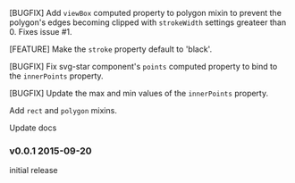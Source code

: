 
[BUGFIX] Add `viewBox` computed property to polygon mixin to prevent the polygon's edges becoming clipped with `strokeWidth` settings greateer than 0. Fixes issue #1.

[FEATURE] Make the `stroke` property default to 'black'.

[BUGFIX] Fix svg-star component's `points` computed property to bind to the `innerPoints` property.

[BUGFIX] Update the max and min values of the `innerPoints` property.

Add `rect` and `polygon` mixins.

Update docs

### v0.0.1 2015-09-20

initial release
